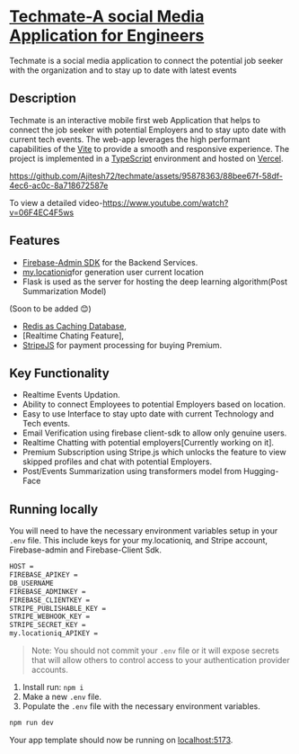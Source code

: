 
<a href="[https://clumsy-keys.vercel.app/](https://techmate.vercel.app/)">
    <h1>Techmate-A social Media Application for Engineers</h1>
</a>
<p >
  Techmate is a social media application to connect the potential job seeker with the organization and to stay up to date with latest events
</p>

## Description

Techmate is an interactive mobile first web Application that helps to connect the job seeker with potential Employers and to stay upto date with current tech events. The web-app leverages the high performant capabilities of the [Vite]([https://svelte.dev/](https://vitejs.dev/)) to provide a smooth and responsive experience. The project is implemented in a [TypeScript](https://www.typescriptlang.org/) environment and hosted on [Vercel](https://vercel.com).


https://github.com/Ajitesh72/techmate/assets/95878363/88bee67f-58df-4ec6-ac0c-8a718672587e

To view a detailed video-https://www.youtube.com/watch?v=06F4EC4F5ws

## Features

- [Firebase-Admin SDK](https://github.com/firebase/firebase-admin-node) for the Backend Services.
- [my.locationiq](https://locationiq.com/docs)for generation user current location
- Flask is used as the server for hosting the deep learning algorithm(Post Summarization Model)

(Soon to be added 😊)
- [Redis as Caching Database](https://supabase.com/docs/guides/auth),
- [Realtime Chating Feature],
- [StripeJS](https://stripe.com/docs/js) for payment processing for buying Premium.

## Key Functionality
- Realtime Events Updation.
- Ability to connect Employees to potential Employers based on location.
- Easy to use Interface to stay upto date with current Technology and Tech events.
- Email Verification using firebase client-sdk to allow only genuine users.
- Realtime Chatting with potential employers[Currently working on it].
- Premium Subscription using Stripe.js which unlocks the feature to view skipped profiles and chat with potential Employers.
- Post/Events Summarization using transformers model from Hugging-Face

## Running locally

You will need to have the necessary environment variables setup in your `.env` file.
This include keys for your my.locationiq, and Stripe account, Firebase-admin and Firebase-Client Sdk. 
    
```bash
HOST =
FIREBASE_APIKEY =
DB_USERNAME
FIREBASE_ADMINKEY =
FIREBASE_CLIENTKEY =
STRIPE_PUBLISHABLE_KEY =
STRIPE_WEBHOOK_KEY =
STRIPE_SECRET_KEY =
my.locationiq_APIKEY =
```

> Note: You should not commit your `.env` file or it will expose secrets that will allow others to control access to your authentication provider accounts.

1. Install run: `npm i`
2. Make a new `.env` file.
3. Populate the `.env` file with the necessary environment variables.

```bash
npm run dev
```

Your app template should now be running on [localhost:5173](http://localhost:5173/).




